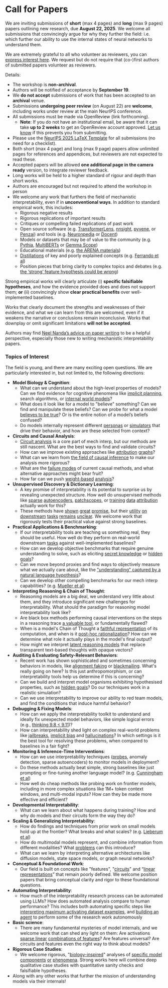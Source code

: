 # Call for Papers
We are inviting submissions of **short** (max 4 pages) and **long** (max 9 pages) papers outlining new research, due **August 22, 2025**. We welcome all submissions that convincingly argue for why they further the field: i.e. which further our ability to use the internal states of neural networks to understand them. 

We are extremely grateful to all who volunteer as reviewers, you can [express interest here](https://www.google.com/url?q=https://docs.google.com/forms/d/e/1FAIpQLSdiw1SJllzoTz_nqzDTzTOGb9DV3W_truQyh-WvYj_QGIi7Mg/viewform?usp%3Ddialog&sa=D&source=editors&ust=1753766734880276&usg=AOvVaw0j7mjGL7KXmW_H5lpE_Rhl). We request but do not require that (co-)first authors of submitted papers volunteer as reviewers. 

Details: 
* The workshop is **non-archival**.
* Authors will be notified of acceptance by **September 19**.
* We **do not accept** submissions of work that has been accepted to an **archival** venue.
* Submissions **undergoing peer review** (on August 22) are **welcome**, including works under review at the main NeurIPS conference.
* All submissions must be made via OpenReview (link forthcoming).
  * **Note**: If you do not have an institutional email, be aware that it can take **up to 2 weeks** to get an OpenReview account approved. [Let us know](mailto:neurips2025@mechinterpworkshop.com) if this prevents you from submitting.
* Please use the [NeurIPS 2025 LaTeX Template](https://www.google.com/url?q=https://media.neurips.cc/Conferences/NeurIPS2025/Styles.zip&sa=D&source=editors&ust=1753766734882304&usg=AOvVaw0Q7O4Q3O7NFm20oetq124-) for all submissions (no need for a checklist).
* Both short (max 4 page) and long (max 9 page) papers allow unlimited pages for references and appendices, but reviewers are not expected to read these.
* Accepted papers will be allowed **one additional page in the camera ready** version, to integrate reviewer feedback.
* Long works will be held to a higher standard of rigour and depth than short works.
* Authors are encouraged but not required to attend the workshop in person
* We welcome any work that furthers the field of mechanistic interpretability, even if in **unconventional ways**. In addition to standard empirical work, this includes:
  * Rigorous negative results
  * Rigorous replications of important results
  * Critiques or compelling failed replications of past work
  * Open source software (e.g. [TransformerLens](https://www.google.com/url?q=https://github.com/neelnanda-io/TransformerLens&sa=D&source=editors&ust=1753766734884085&usg=AOvVaw2f1fAOsaXC40Eb0q3CkA3_), [nnsight](https://www.google.com/url?q=https://github.com/ndif-team/nnsight&sa=D&source=editors&ust=1753766734884477&usg=AOvVaw2tHfjWoNUOt-yX-R0mhUAp), [pyvene](https://www.google.com/url?q=https://github.com/stanfordnlp/pyvene/tree/main/pyvene/models/mlp&sa=D&source=editors&ust=1753766734884724&usg=AOvVaw3eHCRVJvwoQvplSH-aM2dQ), or [Penzai](https://www.google.com/url?q=https://github.com/google-deepmind/penzai&sa=D&source=editors&ust=1753766734885069&usg=AOvVaw1gB8uw5t56FDsG76N57j3U)) and tools (e.g. [Neuronpedia](https://www.google.com/url?q=http://neuronpedia.org&sa=D&source=editors&ust=1753766734885430&usg=AOvVaw06V42NaypgGjBt-koAacFw) or [Docent](https://www.google.com/url?q=https://transluce.org/introducing-docent&sa=D&source=editors&ust=1753766734885758&usg=AOvVaw2TauanbIuYxCXp1EF2te57))
  * Models or datasets that may be of value to the community (e.g. [Pythia](https://www.google.com/url?q=https://arxiv.org/abs/2304.01373&sa=D&source=editors&ust=1753766734886120&usg=AOvVaw3waSt99DXZhSiMLdqmEh2A), [MultiBERTs](https://www.google.com/url?q=https://arxiv.org/abs/2106.16163&sa=D&source=editors&ust=1753766734886315&usg=AOvVaw0va6FAC7Hm1fNlLL0QUmJ-) or [Gemma Scope](https://www.google.com/url?q=https://arxiv.org/abs/2408.05147&sa=D&source=editors&ust=1753766734886485&usg=AOvVaw34M_iZpbBUIipJ-yoNFDm3))
  * Educational materials (e.g. [the ARENA materials](https://www.google.com/url?q=https://arena3-chapter1-transformer-interp.streamlit.app/&sa=D&source=editors&ust=1753766734886854&usg=AOvVaw18O8hQnTOqPAqn7fhMMWPQ))
  * [Distillations](https://www.google.com/url?q=https://distill.pub/2017/research-debt/&sa=D&source=editors&ust=1753766734887170&usg=AOvVaw33iLqqTdfXWRVsYUPGL2u0) of key and poorly explained concepts (e.g. [Ferrando et al](https://www.google.com/url?q=https://arxiv.org/abs/2405.00208&sa=D&source=editors&ust=1753766734887442&usg=AOvVaw1JHFPaqybEr9x0VfnEo8o1))
  * Position pieces that bring clarity to complex topics and debates (e.g. [the ‘strong’ feature hypothesis could be wrong](https://www.google.com/url?q=https://www.alignmentforum.org/posts/tojtPCCRpKLSHBdpn/the-strong-feature-hypothesis-could-be-wrong&sa=D&source=editors&ust=1753766734887898&usg=AOvVaw03X4164-5o3r0s9h2geOAD))

Strong empirical works will clearly articulate (i) **specific falsifiable hypotheses**, and how the evidence provided does and does not support them; **or** (ii) convincingly show **clear practical benefits** over well-implemented baselines. 

Works that clearly document the strengths and weaknesses of their evidence, and what we can learn from this are welcomed, even if it weakens the narrative or conclusions remain inconclusive. Works that downplay or omit significant limitations **will not be accepted**. 

Authors may find [Neel Nanda’s advice on paper writing](https://www.google.com/url?q=https://www.alignmentforum.org/posts/eJGptPbbFPZGLpjsp/highly-opinionated-advice-on-how-to-write-ml-papers&sa=D&source=editors&ust=1753766734889484&usg=AOvVaw06BG2DfS3wD5Zz_hEE1yNu) to be a helpful perspective, especially those new to writing mechanistic interpretability papers. 
### Topics of Interest
The field is young, and there are many exciting open questions. We are particularly interested in, but not limited to, the following directions: 
* **Model Biology & Cognition**:
  * What can we understand about the high-level properties of models? Can we find evidence for cognitive phenomena like [implicit planning](https://www.google.com/url?q=https://transformer-circuits.pub/2025/attribution-graphs/biology.html%23dives-poems&sa=D&source=editors&ust=1753766734890675&usg=AOvVaw1hv4gilpes16dXQZGSOZK4), search algorithms, or [internal world models](https://www.google.com/url?q=https://arxiv.org/abs/2210.13382&sa=D&source=editors&ust=1753766734891009&usg=AOvVaw1tlV7d9SzAEbEDa_e4IRHH)?
  * What does it look like for a model to "believe" something? Can we find and manipulate these beliefs? Can we probe for what a model [believes to be true](https://www.google.com/url?q=https://arxiv.org/abs/2310.06824&sa=D&source=editors&ust=1753766734891467&usg=AOvVaw1jngsIHlhCB_dlHAM4KGPr)? Or is the entire notion of a model’s beliefs confused?
  * Do models internally represent different [personas](https://www.google.com/url?q=https://arxiv.org/abs/2406.12094&sa=D&source=editors&ust=1753766734891928&usg=AOvVaw1LTZnL9jcmPfuWFBfEGy_y) or [simulators](https://www.google.com/url?q=https://www.nature.com/articles/s41586-023-06647-8&sa=D&source=editors&ust=1753766734892193&usg=AOvVaw2CiIiosMZqf74ipDyNuq0s) that drive their behavior, and how are these selected from context?
* **Circuits and Causal Analysis**:
  * [Circuit analysis](https://www.google.com/url?q=https://distill.pub/2020/circuits/zoom-in/&sa=D&source=editors&ust=1753766734892692&usg=AOvVaw3VC6bOzPrk8SLvx7Eim7gY) is a core part of mech interp, but our methods are still nascent. What are the best ways to find and validate circuits?
  * How can we improve existing approaches like [attribution](https://www.google.com/url?q=https://arxiv.org/abs/2406.11944&sa=D&source=editors&ust=1753766734893206&usg=AOvVaw0nyeQOfvJGhEWtREJxZjWb) [graphs](https://www.google.com/url?q=https://transformer-circuits.pub/2025/attribution-graphs/methods.html&sa=D&source=editors&ust=1753766734893465&usg=AOvVaw3aH4nhF_-cJ4mhGDd3ReUE)?
  * What can we learn from [the field of causal inference](https://www.google.com/url?q=https://arxiv.org/abs/2407.04690&sa=D&source=editors&ust=1753766734893768&usg=AOvVaw0PPZxZ0RIsmEnKWkJF1Q9c) to make our analysis more rigorous?
  * What are the [failure modes](https://www.google.com/url?q=https://arxiv.org/abs/2307.15771&sa=D&source=editors&ust=1753766734894141&usg=AOvVaw17H-lu6Y9AdhlwEi1TJfMm) of current causal methods, and what alternative approaches might bear fruit?
  * How far can we push [weight-based](https://www.google.com/url?q=https://arxiv.org/abs/2301.05217&sa=D&source=editors&ust=1753766734894567&usg=AOvVaw3sylXF5sqKkcDLDWj_bDOG) [analysis](https://www.google.com/url?q=https://arxiv.org/abs/2410.08417&sa=D&source=editors&ust=1753766734894772&usg=AOvVaw1iuL-G69Lr82KB6Q3zS7lZ)?
* **Unsupervised Discovery & Dictionary Learning**:
  * A key promise of interpretability is its potential to surprise us by revealing unexpected structure. How well do unsupervised methods like [sparse](https://www.google.com/url?q=https://arxiv.org/abs/2103.15949&sa=D&source=editors&ust=1753766734895375&usg=AOvVaw2zREVPU5HP_0s4gWa8utuz) [autoencoders](https://www.google.com/url?q=https://transformer-circuits.pub/2023/monosemantic-features&sa=D&source=editors&ust=1753766734895627&usg=AOvVaw11NZZgMO2t58mcryjK6Qo4), [patch](https://www.google.com/url?q=https://arxiv.org/abs/2401.06102&sa=D&source=editors&ust=1753766734895830&usg=AOvVaw04OjlepQYNWlb08RntxWaB)[scopes](https://www.google.com/url?q=https://arxiv.org/abs/2403.10949v2&sa=D&source=editors&ust=1753766734895991&usg=AOvVaw3bjMiXNWbJ7D-A2H6j6dk7), or [training](https://www.google.com/url?q=https://proceedings.mlr.press/v70/koh17a?ref%3Dhttps://githubhelp.com&sa=D&source=editors&ust=1753766734896223&usg=AOvVaw1mmxNn6pN9RWx3yz33yv81) [data](https://www.google.com/url?q=https://arxiv.org/abs/2308.03296&sa=D&source=editors&ust=1753766734896434&usg=AOvVaw356Fn0vlV8CxO-KxxsQdYI) [attribution](https://www.google.com/url?q=https://arxiv.org/abs/2205.11482&sa=D&source=editors&ust=1753766734896687&usg=AOvVaw3dTmxCGd4H64uVgk9tUMod) actually work for this?
  * These methods have [shown](https://www.google.com/url?q=https://transformer-circuits.pub/2024/scaling-monosemanticity/index.html&sa=D&source=editors&ust=1753766734897146&usg=AOvVaw0xOflOjUZbp5sBbBIMGcpS) [great](https://www.google.com/url?q=https://transformer-circuits.pub/2025/attribution-graphs/biology.html&sa=D&source=editors&ust=1753766734897383&usg=AOvVaw0y3crLOXhfleNRQHK_yYCQ) [promise](https://www.google.com/url?q=https://arxiv.org/abs/2503.10965&sa=D&source=editors&ust=1753766734897566&usg=AOvVaw0kjyTW8gyU8Di-k-l_1BvR), but their [utility](https://www.google.com/url?q=https://arxiv.org/abs/2502.16681&sa=D&source=editors&ust=1753766734897755&usg=AOvVaw0cuddzPG7Ef_aa-YtTtL4Q) [on](https://www.google.com/url?q=https://www.tilderesearch.com/blog/sieve&sa=D&source=editors&ust=1753766734897919&usg=AOvVaw1jLr4IVYHA1yf2DtfLdbbx) [downstream](https://www.google.com/url?q=https://arxiv.org/abs/2501.17148&sa=D&source=editors&ust=1753766734898076&usg=AOvVaw1aKVuOeKnxtarKjVeb8-ss) [tasks](https://www.google.com/url?q=https://transformer-circuits.pub/2024/features-as-classifiers/index.html&sa=D&source=editors&ust=1753766734898398&usg=AOvVaw1INuRTIw__g0glzR4MmG9E) [remains](https://www.google.com/url?q=https://arxiv.org/abs/2502.04382&sa=D&source=editors&ust=1753766734898775&usg=AOvVaw1PAHQwvX9QPmpkFSAmewPN) [unclear](https://www.google.com/url?q=https://www.alignmentforum.org/posts/4uXCAJNuPKtKBsi28/negative-results-for-saes-on-downstream-tasks&sa=D&source=editors&ust=1753766734899207&usg=AOvVaw0lwDbXcexJYcnTJdGc05Mi). We welcome work that rigorously tests their practical value against strong baselines.
* **Practical Applications & Benchmarking**:
  * If our interpretability tools are teaching us something real, they should be useful. How well do they perform on real-world downstream [tasks](https://www.google.com/url?q=https://www.lesswrong.com/posts/wGRnzCFcowRCrpX4Y/downstream-applications-as-validation-of-interpretability&sa=D&source=editors&ust=1753766734900324&usg=AOvVaw2O6ucEoAXV62TN2xpOMS6z) against well-implemented baselines?
  * How can we develop objective benchmarks that require genuine understanding to solve, such as eliciting [secret knowledge](https://www.google.com/url?q=https://arxiv.org/abs/2505.14352&sa=D&source=editors&ust=1753766734900989&usg=AOvVaw3MrXSLxLnCyvlDVf4ntvjZ) or [hidden goals](https://www.google.com/url?q=https://arxiv.org/abs/2503.10965&sa=D&source=editors&ust=1753766734901379&usg=AOvVaw3cOY5wsk73NhPq5TP1u4T2)?
  * Can we move beyond proxies and find ways to objectively measure what we actually care about, like the ["understanding" captured by a natural language hypothesis](https://www.google.com/url?q=https://arxiv.org/abs/2502.04382&sa=D&source=editors&ust=1753766734902224&usg=AOvVaw1p8DQ4d-ll2PrKckItLadV)?
  * Can we develop other compelling benchmarks for our mech interp capabilities? (e.g. [Mueller et al](https://www.google.com/url?q=https://arxiv.org/abs/2504.13151&sa=D&source=editors&ust=1753766734902796&usg=AOvVaw35SRtR4M1ZyqhR4BPT0UIi))
* **Interpreting Reasoning & Chain of Thought**:
  * Reasoning models are a big deal, we understand very little about them, and they introduce significant new challenges for interpretability. What should the paradigm for reasoning model interpretability look like?
  * Are black box methods performing causal interventions on the steps in a reasoning trace [a valuable tool](https://www.google.com/url?q=https://arxiv.org/abs/2506.19143&sa=D&source=editors&ust=1753766734904063&usg=AOvVaw1Fgbi_NwAZMFHjE8G4MKE4), or fundamentally flawed?
  * When is a model's Chain of Thought a [faithful representation](https://www.google.com/url?q=https://arxiv.org/abs/2305.04388&sa=D&source=editors&ust=1753766734904763&usg=AOvVaw0xgNcrvlWzzflFlJDHTrxS) of its computation, and when is it [post-hoc rationalization](https://www.google.com/url?q=https://arxiv.org/abs/2503.08679&sa=D&source=editors&ust=1753766734905274&usg=AOvVaw2HjGa-KsiBJ-tquA3XDPCc)? How can we determine what role it actually plays in the model's final output?
  * How might we interpret [latent reasoning models](https://www.google.com/url?q=https://arxiv.org/abs/2412.06769&sa=D&source=editors&ust=1753766734905971&usg=AOvVaw2rFWyp0SxpTG_J5tLK7Ozp) that replace transparent text-based thoughts with opaque vectors?
* **Auditing & Evaluating Safety-Relevant Behaviors**:
  * Recent work has shown sophisticated and sometimes concerning behaviors in models, like [alignment faking](https://www.google.com/url?q=https://arxiv.org/abs/2412.14093&sa=D&source=editors&ust=1753766734907112&usg=AOvVaw06QbSkc1BSGjPS6KzxCFtI) or [blackmailing](https://www.google.com/url?q=https://www.anthropic.com/research/agentic-misalignment&sa=D&source=editors&ust=1753766734907523&usg=AOvVaw1HmDQy2-ERS5oh4qI6IOKP). What's really going on here? Is this just anthropomorphism, or can interpretability tools help us determine if this is concerning?
  * Can we build and interpret model organisms exhibiting hypothesised properties, such as [hidden goals](https://www.google.com/url?q=https://arxiv.org/abs/2503.10965&sa=D&source=editors&ust=1753766734908630&usg=AOvVaw3pi0TgTINoqw_NTHuHYGjY)? Do our techniques work in a realistic simulation?
  * Can we use interpretability to improve our ability to red team models, and find the conditions that induce harmful behavior?
* **Debugging & Fixing Models**:
  * How can we apply the interpretability toolkit to understand and ideally fix unexpected model behaviors, like simple logical errors (e.g., [thinking 9.8 < 9.11](https://www.google.com/url?q=https://transluce.org/observability-interface&sa=D&source=editors&ust=1753766734910230&usg=AOvVaw1phHCH48H9JpWo-iysKiil))?
  * How can interpretability shed light on complex real-world problems like [jailbreaks](https://www.google.com/url?q=https://transformer-circuits.pub/2025/attribution-graphs/biology.html%23dives-jailbreak&sa=D&source=editors&ust=1753766734910871&usg=AOvVaw2bt-MowjGxj6_JlXYAjXnn), [implicit bias](https://www.google.com/url?q=https://arxiv.org/abs/2506.10922&sa=D&source=editors&ust=1753766734911205&usg=AOvVaw2KfxOOuor__d9OKK6H-vJ1) and [hallucinations](https://www.google.com/url?q=https://arxiv.org/abs/2411.14257&sa=D&source=editors&ust=1753766734911551&usg=AOvVaw3Lza1TVnzfHQcX25EQDYld)? In which settings is it the best tool for resolving these problems, when compared to baselines in a fair fight?
* **Monitoring & Inference-Time Interventions**:
  * How can we use interpretability techniques ([probes](https://www.google.com/url?q=https://arxiv.org/abs/2102.12452&sa=D&source=editors&ust=1753766734912466&usg=AOvVaw2YwcyIFWic-Eu6E74mNuWA), anomaly detection, sparse autoencoders) to monitor models in deployment?
  * Do these methods actually beat simple, strong baselines like just prompting or fine-tuning another language model? (e.g. [Cunningham et al](https://www.google.com/url?q=https://alignment.anthropic.com/2025/cheap-monitors/&sa=D&source=editors&ust=1753766734913364&usg=AOvVaw1qOJ2tUSnAXWO4dEVAopj-))
  * How well do cheap methods like probing work on frontier models, including in more complex situations like 1M+ token context windows, and multi-modal inputs? How can they be made more effective and efficient?
* **Developmental Interpretability**:
  * What can we learn about what happens during training? How and why do models and their circuits form the way they do?
* **Scaling & Generalizing Interpretability**:
  * How do findings and techniques from prior work on small models hold up at the frontier? What breaks and what scales? (e.g. [Lieberum et al](https://www.google.com/url?q=https://arxiv.org/abs/2307.09458&sa=D&source=editors&ust=1753766734914826&usg=AOvVaw1_R1S17DhMvLYYvW8F7Fot))
  * How do multimodal models represent, and combine information from different modalities? What [problems](https://www.google.com/url?q=https://openreview.net/pdf?id%3DVUhRdZp8ke&sa=D&source=editors&ust=1753766734915327&usg=AOvVaw3EeQj8gANHhAHuRxvVQOc_) can this introduce?
  * What can we learn by interpreting alternative architectures like diffusion models, state space models, or graph neural networks?
* **Conceptual & Foundational Work**:
  * Our field is built on concepts like "features", "[circuits](https://www.google.com/url?q=https://distill.pub/2020/circuits/zoom-in/&sa=D&source=editors&ust=1753766734916471&usg=AOvVaw3Txo5JF0a8EE8yO87vVo3F)" and “[linear representations](https://www.google.com/url?q=https://transformer-circuits.pub/2024/july-update/index.html%23linear-representations&sa=D&source=editors&ust=1753766734916821&usg=AOvVaw0lXlFUHUlhJgVUIDRx9_AN)” that remain poorly defined. We welcome position papers that bring conceptual clarity and rigor to these foundational questions.
* **Automating Interpretability**:
  * How much of the interpretability research process can be automated using LLMs? How does automated analysis compare to human performance? This includes both automating specific steps like [interpreting maximum activating dataset examples](https://www.google.com/url?q=https://openaipublic.blob.core.windows.net/neuron-explainer/paper/index.html&sa=D&source=editors&ust=1753766734917843&usg=AOvVaw2ywG-Pn7r7sWJj5rUTgVt-), and [building an agent](https://www.google.com/url?q=https://arxiv.org/abs/2404.14394&sa=D&source=editors&ust=1753766734918093&usg=AOvVaw1ZnNx8bvpXSVgamxGWoth0) to perform some of the research work autonomously
* **Basic science**:
  * There are many fundamental mysteries of model internals, and we welcome work that can shed any light on them: Are activations [sparse linear](https://www.google.com/url?q=https://arxiv.org/abs/1601.03764&sa=D&source=editors&ust=1753766734918634&usg=AOvVaw0yEvsGNgQEu1_0zgjBSeLB) [combinations of features](https://www.google.com/url?q=https://transformer-circuits.pub/2022/toy_model/index.html&sa=D&source=editors&ust=1753766734918869&usg=AOvVaw1gOkcESc26cFVEXOCHdPcl)? Are features universal? Are circuits and features even the right way to think about models?
* **Rigorous Case Studies**:
  * We welcome rigorous, "[biology-inspired](https://www.google.com/url?q=https://distill.pub/2020/circuits/curve-circuits/&sa=D&source=editors&ust=1753766734919439&usg=AOvVaw1LEy22Di9ubNlA7BZ0GwfC)" analyses of [specific model](https://www.google.com/url?q=https://arxiv.org/abs/2310.04625&sa=D&source=editors&ust=1753766734919704&usg=AOvVaw0J_zKbXISkj8HSZKt2-0at) [components](https://www.google.com/url?q=https://transformer-circuits.pub/2024/scaling-monosemanticity/index.html&sa=D&source=editors&ust=1753766734919908&usg=AOvVaw2EA_S0W1dQI4hnRmoZSqov) [or](https://www.google.com/url?q=https://arxiv.org/abs/2305.01610&sa=D&source=editors&ust=1753766734920057&usg=AOvVaw34tYj8-OSFt5x33XePMwEO) [phenomena](https://www.google.com/url?q=https://arxiv.org/abs/2306.09346&sa=D&source=editors&ust=1753766734920225&usg=AOvVaw1MtVitbqTxSvpGif-_6z3J). Strong works here will combine deep qualitative case studies with quantitative sanity checks and falsifiable hypotheses.
* Along with any other works that further the mission of understanding models via their internals!